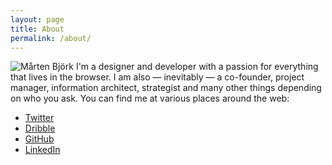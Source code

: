 ```yaml
---
layout: page
title: About
permalink: /about/
---
```


<img src="https://s3.amazonaws.com/martenbjork.com/media/2014/martenbjork-avatar.jpg" alt="Mårten Björk" class="about-avatar">
I'm a designer and developer with a passion for everything that lives in the browser. I am also — inevitably — a co-founder, project manager, information architect, strategist and many other things depending on who you ask. You can find me at various places around the web:

* [Twitter](http://twitter.com/martenbjork/)
* [Dribble](https://dribbble.com/martenbjork)
* [GitHub](https://github.com/martenbjork)
* [LinkedIn](https://www.linkedin.com/in/martenbjork)
